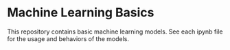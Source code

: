 # Machine Learning Basics

This repository contains basic machine learning models. See each ipynb file for the usage and behaviors of the models.